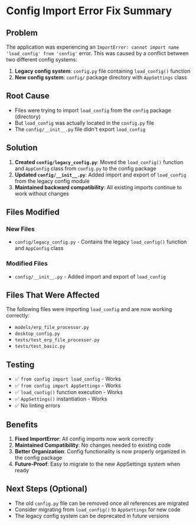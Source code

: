 # Config Import Error Fix Summary

## Problem
The application was experiencing an `ImportError: cannot import name 'load_config' from 'config'` error. This was caused by a conflict between two different config systems:

1. **Legacy config system**: `config.py` file containing `load_config()` function
2. **New config system**: `config/` package directory with `AppSettings` class

## Root Cause
- Files were trying to import `load_config` from the `config` package (directory)
- But `load_config` was actually located in the `config.py` file
- The `config/__init__.py` file didn't export `load_config`

## Solution
1. **Created `config/legacy_config.py`**: Moved the `load_config()` function and `AppConfig` class from `config.py` to the config package
2. **Updated `config/__init__.py`**: Added import and export of `load_config` from the legacy config module
3. **Maintained backward compatibility**: All existing imports continue to work without changes

## Files Modified

### New Files
- `config/legacy_config.py` - Contains the legacy `load_config()` function and `AppConfig` class

### Modified Files
- `config/__init__.py` - Added import and export of `load_config`

## Files That Were Affected
The following files were importing `load_config` and are now working correctly:
- `models/erp_file_processor.py`
- `desktop_config.py`
- `tests/test_erp_file_processor.py`
- `tests/test_basic.py`

## Testing
- ✅ `from config import load_config` - Works
- ✅ `from config import AppSettings` - Works
- ✅ `load_config()` function execution - Works
- ✅ `AppSettings()` instantiation - Works
- ✅ No linting errors

## Benefits
1. **Fixed ImportError**: All config imports now work correctly
2. **Maintained Compatibility**: No changes needed to existing code
3. **Better Organization**: Config functionality is now properly organized in the config package
4. **Future-Proof**: Easy to migrate to the new AppSettings system when ready

## Next Steps (Optional)
- The old `config.py` file can be removed once all references are migrated
- Consider migrating from `load_config()` to `AppSettings` for new code
- The legacy config system can be deprecated in future versions
